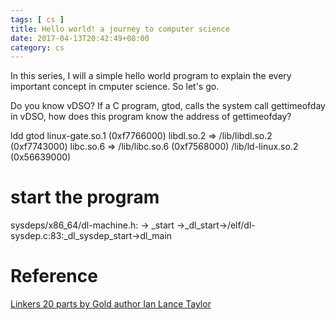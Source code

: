 ```yaml
---
tags: [ cs ] 
title: Hello world! a journey to computer science
date: 2017-04-13T20:42:49+08:00 
category: cs
---
```


In this series, I will a simple hello world program to explain the every important concept in cmputer science.
So let's go.


Do you know vDSO?
If a C program, gtod, calls the system call gettimeofday in vDSO, how does this program know the address of gettimeofday?

ldd gtod 
	linux-gate.so.1 (0xf7766000)
	libdl.so.2 => /lib/libdl.so.2 (0xf7743000)
	libc.so.6 => /lib/libc.so.6 (0xf7568000)
	/lib/ld-linux.so.2 (0x56639000)


# start the program
sysdeps/x86_64/dl-machine.h: -> _start ->_dl_start->/elf/dl-sysdep.c:83:_dl_sysdep_start->dl_main

# Reference
[Linkers 20 parts by Gold author Ian Lance Taylor](http://a3f.at/lists/linkers)
